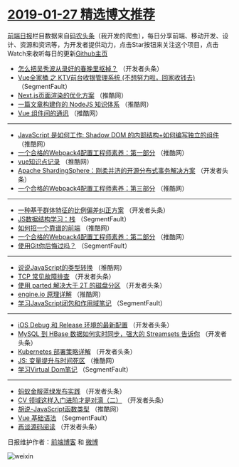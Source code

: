# [2019-01-27 精选博文推荐](http://hao.caibaojian.com/date/2019/01/27)

[前端日报](http://caibaojian.com/c/news)栏目数据来自[码农头条](http://hao.caibaojian.com/)（我开发的爬虫），每日分享前端、移动开发、设计、资源和资讯等，为开发者提供动力，点击Star按钮来关注这个项目，点击Watch来收听每日的更新[Github主页](https://github.com/kujian/frontendDaily)
* [怎么把吴秀波从录好的春晚里抠掉？](http://hao.caibaojian.com/99279.html) （开发者头条）
* [Vue全家桶 之 KTV前台收银管理系统 (不想努力啦，回家收钱去)](http://hao.caibaojian.com/99272.html) （SegmentFault）
* [Next.js页面渲染的优化方案](http://hao.caibaojian.com/99331.html) （推酷网）
* [一篇文章构建你的 NodeJS 知识体系](http://hao.caibaojian.com/99332.html) （推酷网）
* [Vue 组件间的通讯](http://hao.caibaojian.com/99333.html) （推酷网）

***
* [JavaScript 是如何工作: Shadow DOM 的内部结构+如何编写独立的组件](http://hao.caibaojian.com/99349.html) （推酷网）
* [一个合格的Webpack4配置工程师素养：第一部分](http://hao.caibaojian.com/99327.html) （推酷网）
* [vue知识点记录](http://hao.caibaojian.com/99330.html) （推酷网）
* [Apache ShardingSphere：刚柔并济的开源分布式事务解决方案](http://hao.caibaojian.com/99298.html) （开发者头条）
* [一个合格的Webpack4配置工程师素养：第三部分](http://hao.caibaojian.com/99323.html) （推酷网）

***
* [一种基于群体特征的比例偏差纠正方案](http://hao.caibaojian.com/99289.html) （开发者头条）
* [JS数据结构学习：栈](http://hao.caibaojian.com/99268.html) （SegmentFault）
* [如何招一个靠谱的前端](http://hao.caibaojian.com/99324.html) （推酷网）
* [一个合格的Webpack4配置工程师素养：第二部分](http://hao.caibaojian.com/99325.html) （推酷网）
* [使用Git你后悔过吗？](http://hao.caibaojian.com/99273.html) （SegmentFault）

***
* [说说JavaScript的类型转换](http://hao.caibaojian.com/99329.html) （推酷网）
* [TCP 常见故障排查](http://hao.caibaojian.com/99275.html) （开发者头条）
* [使用 parted 解决大于 2T 的磁盘分区](http://hao.caibaojian.com/99286.html) （开发者头条）
* [engine.io 原理详解](http://hao.caibaojian.com/99357.html) （推酷网）
* [学习JavaScript闭包和作用域笔记](http://hao.caibaojian.com/99265.html) （SegmentFault）

***
* [iOS Debug 和 Release 环境的最新配置](http://hao.caibaojian.com/99297.html) （开发者头条）
* [MySQL 到 HBase 数据如何实时同步，强大的 Streamsets 告诉你](http://hao.caibaojian.com/99276.html) （开发者头条）
* [Kubernetes 部署策略详解](http://hao.caibaojian.com/99287.html) （开发者头条）
* [JS: 变量提升与时间死区](http://hao.caibaojian.com/99358.html) （推酷网）
* [学习Virtual Dom笔记](http://hao.caibaojian.com/99266.html) （SegmentFault）

***
* [蚂蚁金服蓝绿发布实践](http://hao.caibaojian.com/99277.html) （开发者头条）
* [CV 领域这样入门进阶才是对滴（二）](http://hao.caibaojian.com/99288.html) （开发者头条）
* [胡说-JavaScript函数类型](http://hao.caibaojian.com/99359.html) （推酷网）
* [Vue 基础语法](http://hao.caibaojian.com/99267.html) （SegmentFault）
* [再谈源码阅读](http://hao.caibaojian.com/99278.html) （开发者头条）

日报维护作者：[前端博客](http://caibaojian.com/) 和 [微博](http://caibaojian.com/go/weibo)

![weixin](https://user-images.githubusercontent.com/3055447/38468989-651132ac-3b80-11e8-8e6b-15122322a9d7.png)